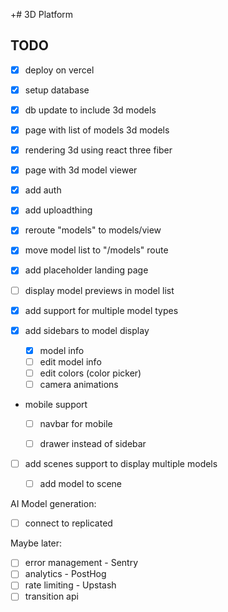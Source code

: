 +# 3D Platform

## TODO

- [x] deploy on vercel
- [x] setup database

- [x] db update to include 3d models

- [x] page with list of models 3d models
- [x] rendering 3d using react three fiber
- [x] page with 3d model viewer

- [x] add auth
- [x] add uploadthing

- [x] reroute "models" to models/view
- [x] move model list to "/models" route
- [x] add placeholder landing page
- [ ] display model previews in model list

- [x] add support for multiple model types
- [x] add sidebars to model display
  - [x] model info
  - [ ] edit model info
  - [ ] edit colors (color picker)
  - [ ] camera animations 

- mobile support
  - [ ] navbar for mobile
  - [ ] drawer instead of sidebar


- [ ] add scenes support to display multiple models
  - [ ] add model to scene


AI Model generation:
- [ ] connect to replicated

Maybe later:
- [ ] error management - Sentry
- [ ] analytics - PostHog
- [ ] rate limiting - Upstash
- [ ] transition api